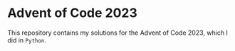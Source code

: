 Advent of Code 2023
===

This repository contains my solutions for the Advent of Code 2023, which I did in `Python`.
